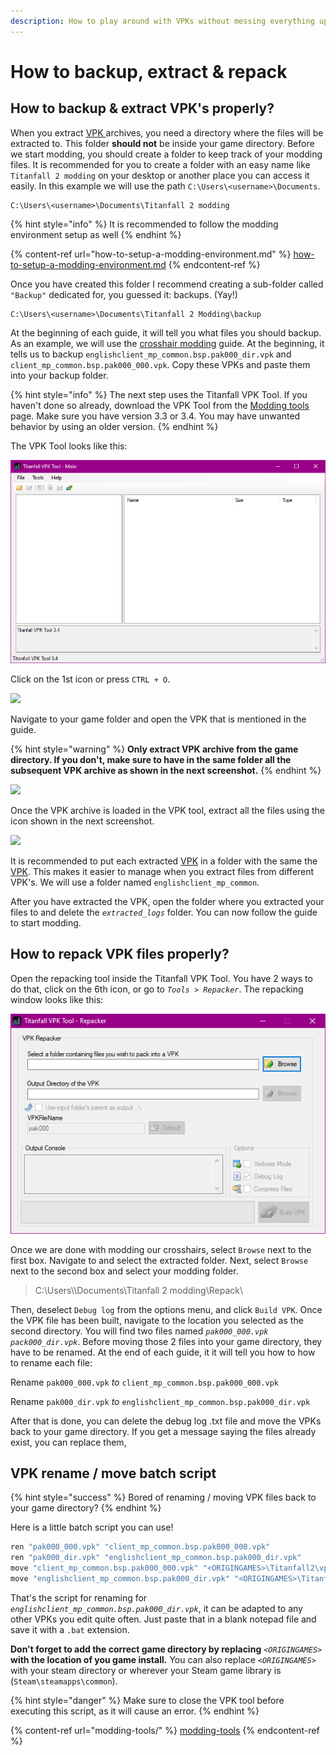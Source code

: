 ```yaml
---
description: How to play around with VPKs without messing everything up
---
```


# How to backup, extract & repack

## How to backup & extract VPK's properly?

When you extract [VPK ](../../documentation/file-format/vpk-valve-pak-file.md)archives, you need a directory where the files will be extracted to. This folder **should not** be inside your game directory. Before we start modding, you should create a folder to keep track of your modding files. It is recommended for you to create a folder with an easy name like `Titanfall 2 modding` on your desktop or another place you can access it easily. In this example we will use the path `C:\Users\<username>\Documents`.&#x20;

```
C:\Users\<username>\Documents\Titanfall 2 modding
```

{% hint style="info" %}
It is recommended to follow the modding environment setup as well
{% endhint %}

{% content-ref url="how-to-setup-a-modding-environment.md" %}
[how-to-setup-a-modding-environment.md](how-to-setup-a-modding-environment.md)
{% endcontent-ref %}

Once you have created this folder I recommend creating a sub-folder called `"Backup"` dedicated for, you guessed it: backups. (Yay!)

```
C:\Users\<username>\Documents\Titanfall 2 Modding\backup
```

At the beginning of each guide, it will tell you what files you should backup. As an example, we will use the [crosshair modding](../../modding/weapon-config-info/crosshair-modding/) guide. At the beginning, it tells us to backup `englishclient_mp_common.bsp.pak000_dir.vpk` and `client_mp_common.bsp.pak000_000.vpk`. Copy these VPKs and paste them into your backup folder.

{% hint style="info" %}
The next step uses the Titanfall VPK Tool. If you haven't done so already, download the VPK Tool from the [Modding tools](modding-tools/) page. Make sure you have version 3.3 or 3.4. You may have unwanted behavior by using an older version.
{% endhint %}

The VPK Tool looks like this:

![](<../../.gitbook/assets/image (11).png>)

Click on the 1st icon or press `CTRL + O`.

![](../../.gitbook/assets/vpktool\_open.png)

Navigate to your game folder and open the VPK that is mentioned in the guide.

{% hint style="warning" %}
**Only extract VPK archive from the game directory. If you don't, make sure to have in the same folder all the subsequent VPK archive as shown in the next screenshot.**
{% endhint %}

![](../../.gitbook/assets/vpkarchive\_subsequent.png)

Once the VPK archive is loaded in the VPK tool, extract all the files using the icon shown in the next screenshot.

![](../../.gitbook/assets/vpktool\_extractall.png)

It is recommended to put each extracted [VPK](../../documentation/file-format/vpk-valve-pak-file.md) in a folder with the same the [VPK](../../documentation/file-format/vpk-valve-pak-file.md). This makes it easier to manage when you extract files from different VPK's. We will use a folder named `englishclient_mp_common`.

After you have extracted the VPK, open the folder where you extracted your files to and delete the _`extracted_logs`_ folder. You can now follow the guide to start modding.

## **How to repack VPK files properly?**

Open the repacking tool inside the Titanfall VPK Tool. You have 2 ways to do that, click on the 6th icon, or go to _`Tools > Repacker`_. The repacking window looks like this:

![](../../.gitbook/assets/vpk-repack.png)

Once we are done with modding our crosshairs, select `Browse` next to the first box. Navigate to and select the extracted folder. Next, select `Browse` next to the second box and select your modding folder.

> C:\Users\\\Documents\Titanfall 2 modding\Repack\\

Then, deselect `Debug log` from the options menu, and click `Build VPK`. Once the VPK file has been built, navigate to the location you selected as the second directory. You will find two files named _`pak000_000.vpk`_ _`pack000_dir.vpk`_. Before moving those 2 files into your game directory, they have to be renamed. At the end of each guide, it it will tell you how to how to rename each file:

Rename `pak000_000.vpk` _to_ `client_mp_common.bsp.pak000_000.vpk`

Rename `pak000_dir.vpk` _to_ `englishclient_mp_common.bsp.pak000_dir.vpk`

After that is done, you can delete the debug log .txt file and move the VPKs back to your game directory. If you get a message saying the files already exist, you can replace them,

## **VPK rename / move batch script**

{% hint style="success" %}
Bored of renaming / moving VPK files back to your game directory?
{% endhint %}

Here is a little batch script you can use!

```bash
ren "pak000_000.vpk" "client_mp_common.bsp.pak000_000.vpk"
ren "pak000_dir.vpk" "englishclient_mp_common.bsp.pak000_dir.vpk"
move "client_mp_common.bsp.pak000_000.vpk" "<ORIGINGAMES>\Titanfall2\vpk\client_mp_common.bsp.pak000_000.vpk"
move "englishclient_mp_common.bsp.pak000_dir.vpk" "<ORIGINGAMES>\Titanfall2\vpk\englishclient_mp_common.bsp.pak000_dir.vpk"
```

That's the script for renaming for _`englishclient_mp_common.bsp.pak000_dir.vpk`_, it can be adapted to any other VPKs you edit quite often. Just paste that in a blank notepad file and save it with a `.bat` extension.

**Don't forget to add the correct game directory by replacing** _`<ORIGINGAMES>`_ **with the location of you game install.** You can also replace _`<ORIGINGAMES>`_ with your steam directory or wherever your Steam game library is (`Steam\steamapps\common`).

{% hint style="danger" %}
Make sure to close the VPK tool before executing this script, as it will cause an error.
{% endhint %}

{% content-ref url="modding-tools/" %}
[modding-tools](modding-tools/)
{% endcontent-ref %}
